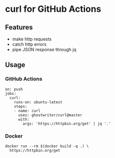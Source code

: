 # curl for GitHub Actions

## Features

- make http requests
- catch http errors
- pipe JSON response through jq

## Usage

### GitHub Actions

```
on: push
jobs:
  curl:
    runs-on: ubuntu-latest
    steps:
    - name: curl
      uses: ghostwriter/curl@master
      with:
        args: 'https://httpbin.org/get' | jq '.'
```

### Docker

```
docker run --rm $(docker build -q .) \
  https://httpbin.org/get
```
